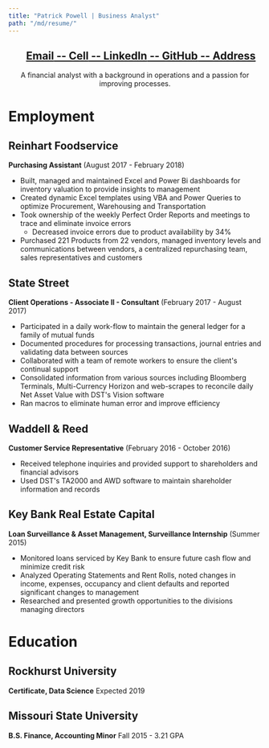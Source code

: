 ```yaml
---
title: "Patrick Powell | Business Analyst"
path: "/md/resume/"
---
```

<center><ul><h2>
<a href="Mailto:Prp1277@gmail.com"> Email</a><a href="tel:+1-402-415-9083"> -- Cell</a><a href="https://linkedin.com/in/prpowell1277"> -- LinkedIn</a><a href="https://github.com/prp1277"> -- GitHub</a><a href="https://www.google.com/maps/place/7929+Summit+St,+Kansas+City,+MO+64114"> -- Address</a>
</h2></ul>
A financial analyst with a background in operations and a passion for improving processes.  
</center>

# Employment

## Reinhart Foodservice

 **Purchasing Assistant** (August 2017 - February 2018)
* Built, managed and maintained Excel and Power Bi dashboards for inventory valuation to provide insights to management
* Created dynamic Excel templates using VBA and Power Queries to optimize Procurement, Warehousing and Transportation
* Took ownership of the weekly Perfect Order Reports and meetings to trace and eliminate invoice errors
  * Decreased invoice errors due to product availability by 34%
* Purchased 221 Products from 22 vendors, managed inventory levels and communications between vendors, a centralized repurchasing team, sales representatives and customers

## State Street

 **Client Operations - Associate II - Consultant** (February 2017 - August 2017)
* Participated in a daily work-flow to maintain the general ledger for a family of mutual funds
* Documented procedures for processing transactions, journal entries and validating data between sources
* Collaborated with a team of remote workers to ensure the client's continual support
* Consolidated information from various sources including Bloomberg Terminals, Multi-Currency Horizon and web-scrapes to reconcile daily Net Asset Value with DST's Vision software
* Ran macros to eliminate human error and improve efficiency

## Waddell & Reed

 **Customer Service Representative** (February 2016 - October 2016)
* Received telephone inquiries and provided support to shareholders and financial advisors
* Used DST's TA2000 and AWD software to maintain shareholder information and records

## Key Bank Real Estate Capital  

 **Loan Surveillance & Asset Management, Surveillance Internship** (Summer 2015)
* Monitored loans serviced by Key Bank to ensure future cash flow and minimize credit risk
* Analyzed Operating Statements and Rent Rolls, noted changes in income, expenses, occupancy and client defaults and reported significant changes to management
* Researched and presented growth opportunities to the divisions managing directors

# Education

## Rockhurst University
 **Certificate, Data Science**
 Expected 2019

## Missouri State University
 **B.S. Finance, Accounting Minor**
 Fall 2015 -  3.21 GPA